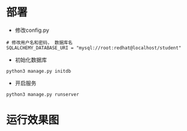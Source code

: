 # 部署

- 修改config.py

```
# 修改用户名和密码， 数据库名
SQLALCHEMY_DATABASE_URI = "mysql://root:redhat@localhost/student"
```


- 初始化数据库

```
python3 manage.py initdb
```


- 开启服务
```
python3 manage.py runserver
```



# 运行效果图











